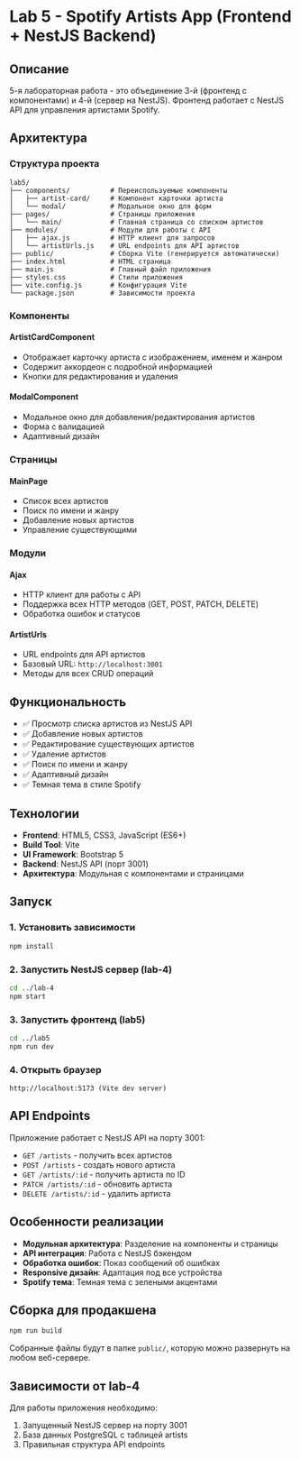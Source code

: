 # Lab 5 - Spotify Artists App (Frontend + NestJS Backend)

## Описание
5-я лабораторная работа - это объединение 3-й (фронтенд с компонентами) и 4-й (сервер на NestJS). Фронтенд работает с NestJS API для управления артистами Spotify.

## Архитектура

### Структура проекта
```
lab5/
├── components/          # Переиспользуемые компоненты
│   ├── artist-card/     # Компонент карточки артиста
│   └── modal/           # Модальное окно для форм
├── pages/               # Страницы приложения
│   └── main/            # Главная страница со списком артистов
├── modules/             # Модули для работы с API
│   ├── ajax.js          # HTTP клиент для запросов
│   └── artistUrls.js    # URL endpoints для API артистов
├── public/              # Сборка Vite (генерируется автоматически)
├── index.html           # HTML страница
├── main.js              # Главный файл приложения
├── styles.css           # Стили приложения
├── vite.config.js       # Конфигурация Vite
└── package.json         # Зависимости проекта
```

### Компоненты

#### ArtistCardComponent
- Отображает карточку артиста с изображением, именем и жанром
- Содержит аккордеон с подробной информацией
- Кнопки для редактирования и удаления

#### ModalComponent
- Модальное окно для добавления/редактирования артистов
- Форма с валидацией
- Адаптивный дизайн

### Страницы

#### MainPage
- Список всех артистов
- Поиск по имени и жанру
- Добавление новых артистов
- Управление существующими

### Модули

#### Ajax
- HTTP клиент для работы с API
- Поддержка всех HTTP методов (GET, POST, PATCH, DELETE)
- Обработка ошибок и статусов

#### ArtistUrls
- URL endpoints для API артистов
- Базовый URL: `http://localhost:3001`
- Методы для всех CRUD операций

## Функциональность

- ✅ Просмотр списка артистов из NestJS API
- ✅ Добавление новых артистов
- ✅ Редактирование существующих артистов
- ✅ Удаление артистов
- ✅ Поиск по имени и жанру
- ✅ Адаптивный дизайн
- ✅ Темная тема в стиле Spotify

## Технологии

- **Frontend**: HTML5, CSS3, JavaScript (ES6+)
- **Build Tool**: Vite
- **UI Framework**: Bootstrap 5
- **Backend**: NestJS API (порт 3001)
- **Архитектура**: Модульная с компонентами и страницами

## Запуск

### 1. Установить зависимости
```bash
npm install
```

### 2. Запустить NestJS сервер (lab-4)
```bash
cd ../lab-4
npm start
```

### 3. Запустить фронтенд (lab5)
```bash
cd ../lab5
npm run dev
```

### 4. Открыть браузер
```
http://localhost:5173 (Vite dev server)
```

## API Endpoints

Приложение работает с NestJS API на порту 3001:

- `GET /artists` - получить всех артистов
- `POST /artists` - создать нового артиста
- `GET /artists/:id` - получить артиста по ID
- `PATCH /artists/:id` - обновить артиста
- `DELETE /artists/:id` - удалить артиста

## Особенности реализации

- **Модульная архитектура**: Разделение на компоненты и страницы
- **API интеграция**: Работа с NestJS бэкендом
- **Обработка ошибок**: Показ сообщений об ошибках
- **Responsive дизайн**: Адаптация под все устройства
- **Spotify тема**: Темная тема с зелеными акцентами

## Сборка для продакшена

```bash
npm run build
```

Собранные файлы будут в папке `public/`, которую можно развернуть на любом веб-сервере.

## Зависимости от lab-4

Для работы приложения необходимо:
1. Запущенный NestJS сервер на порту 3001
2. База данных PostgreSQL с таблицей artists
3. Правильная структура API endpoints 